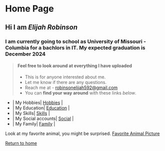 # **Home Page**

## Hi I am *Elijah Robinson*

### I am currently going to school as University of Missouri - Columbia for a bachlors in IT. My expected graduation is December 2024

> #### Feel free to look around at everything I have uploaded
>
> - This is for anyone interested about me.
> - Let me know if there are any questions.
> - Reach me at - robinsonelijah592@gmail.com
> - You can **find your way around** with these links *below*.

- | My Hobbies| [Hobbies](./Hobbies.md) |
- | My Education| [Education](./Education.md) |
- | My Skills| [Skills](./Skills.md) |
- | My Social accounts| [Social](./Social.md) |
- | My Family| [Family](./Family.md) |

Look at my favorite animal, you might be surprised.
[Favorite Animal Picture](https://www.google.com/url?sa=i&url=https%3A%2F%2Fplantbasednews.org%2Fnews%2Fenvironment%2Fhumans-red-pandas-extinction-new-study%2F&psig=AOvVaw0bNggJdBzr3NVuw_jRUH7H&ust=1666134498911000&source=images&cd=vfe&ved=0CAwQjRxqFwoTCKivqOqw6PoCFQAAAAAdAAAAABAE)

[Return to home](./README.md)
